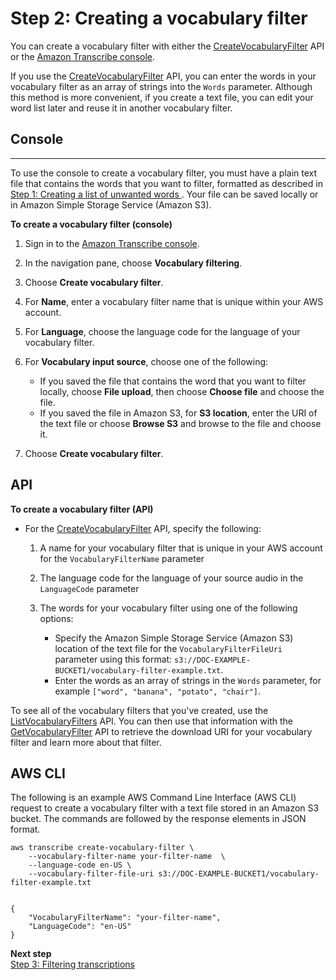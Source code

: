 # Step 2: Creating a vocabulary filter<a name="create-filter"></a>

You can create a vocabulary filter with either the [CreateVocabularyFilter](API_CreateVocabularyFilter.md) API or the [Amazon Transcribe console](https://console.aws.amazon.com/transcribe/)\.

If you use the [CreateVocabularyFilter](API_CreateVocabularyFilter.md) API, you can enter the words in your vocabulary filter as an array of strings into the `Words` parameter\. Although this method is more convenient, if you create a text file, you can edit your word list later and reuse it in another vocabulary filter\. 

## Console<a name="create-filter-console"></a>

****

To use the console to create a vocabulary filter, you must have a plain text file that contains the words that you want to filter, formatted as described in [Step 1: Creating a list of unwanted words ](create-filter-file.md)\. Your file can be saved locally or in Amazon Simple Storage Service \(Amazon S3\)\. 

**To create a vocabulary filter \(console\)**

1. Sign in to the [Amazon Transcribe console](https://console.aws.amazon.com/transcribe/)\.

1. In the navigation pane, choose **Vocabulary filtering**\.

1. Choose **Create vocabulary filter**\.

1. For **Name**, enter a vocabulary filter name that is unique within your AWS account\.

1. For **Language**, choose the language code for the language of your vocabulary filter\. 

1. For **Vocabulary input source**, choose one of the following:
   + If you saved the file that contains the word that you want to filter locally, choose **File upload**, then choose **Choose file** and choose the file\. 
   + If you saved the file in Amazon S3, for **S3 location**, enter the URI of the text file or choose **Browse S3** and browse to the file and choose it\.

1. Choose **Create vocabulary filter**\.

## API<a name="create-filter-api"></a>

**To create a vocabulary filter \(API\)**
+ For the [CreateVocabularyFilter](API_CreateVocabularyFilter.md) API, specify the following:

  1. A name for your vocabulary filter that is unique in your AWS account for the `VocabularyFilterName` parameter

  1. The language code for the language of your source audio in the `LanguageCode` parameter

  1. The words for your vocabulary filter using one of the following options:
     + Specify the Amazon Simple Storage Service \(Amazon S3\) location of the text file for the `VocabularyFilterFileUri` parameter using this format: `s3://DOC-EXAMPLE-BUCKET1/vocabulary-filter-example.txt`\.
     + Enter the words as an array of strings in the `Words` parameter, for example `["word", "banana", "potato", "chair"]`\.

To see all of the vocabulary filters that you've created, use the [ListVocabularyFilters](API_ListVocabularyFilters.md) API\. You can then use that information with the [GetVocabularyFilter](API_GetVocabularyFilter.md) API to retrieve the download URI for your vocabulary filter and learn more about that filter\.

## AWS CLI<a name="create-filter-cli"></a>

The following is an example AWS Command Line Interface \(AWS CLI\) request to create a vocabulary filter with a text file stored in an Amazon S3 bucket\. The commands are followed by the response elements in JSON format\.

```
aws transcribe create-vocabulary-filter \ 
    --vocabulary-filter-name your-filter-name  \ 
    --language-code en-US \ 
    --vocabulary-filter-file-uri s3://DOC-EXAMPLE-BUCKET1/vocabulary-filter-example.txt
                    
                    
{                  
    "VocabularyFilterName": "your-filter-name",
    "LanguageCode": "en-US"
}
```

**Next step**  
[Step 3: Filtering transcriptions](filter-transcriptions.md)
